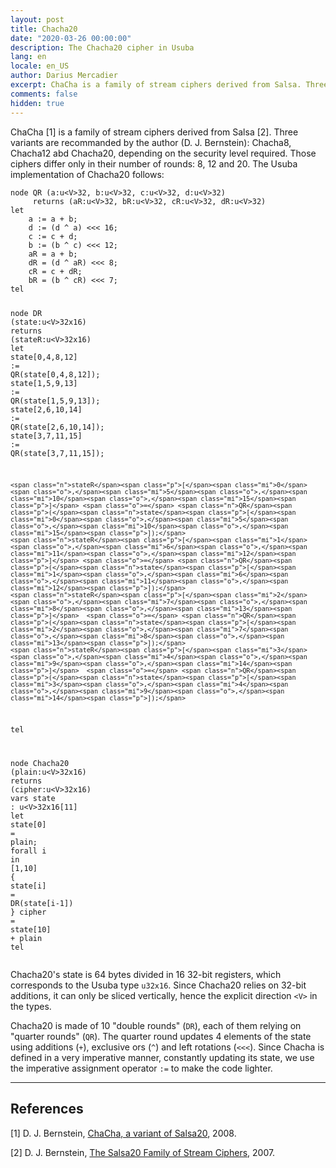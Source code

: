 ```yaml
---
layout: post
title: Chacha20
date: "2020-03-26 00:00:00"
description: The Chacha20 cipher in Usuba
lang: en
locale: en_US
author: Darius Mercadier
excerpt: ChaCha is a family of stream ciphers derived from Salsa. Three variants are recommanded by the author (D. J. Bernstein), Chacha8, Chacha12 abd Chacha20, depending on the security level required. Those ciphers differ only in their number of rounds (8, 12 and 20).
comments: false
hidden: true
---
```


ChaCha [1] is a family of stream ciphers derived from Salsa [2]. Three
variants are recommanded by the author (D. J. Bernstein): Chacha8,
Chacha12 abd Chacha20, depending on the security level required. Those
ciphers differ only in their number of rounds: 8, 12 and 20. The Usuba
implementation of Chacha20 follows:


<div class="language-lustre highlighter-rouge"><div class="highlight"><pre class="highlight"><code><span class="k">node</span> <span class="nf">QR</span> <span class="p">(</span><span class="n">a</span><span class="o">:</span><span class="n">u&lt;V&gt;32</span><span class="o">,</span> <span class="n">b</span><span class="o">:</span><span class="n">u&lt;V&gt;32</span><span class="o">,</span> <span class="n">c</span><span class="o">:</span><span class="n">u&lt;V&gt;32</span><span class="o">,</span> <span class="n">d</span><span class="o">:</span><span class="n">u&lt;V&gt;32</span><span class="p">)</span>
     <span class="k">returns</span> <span class="p">(</span><span class="n">aR</span><span class="o">:</span><span class="n">u&lt;V&gt;32</span><span class="o">,</span> <span class="n">bR</span><span class="o">:</span><span class="n">u&lt;V&gt;32</span><span class="o">,</span> <span class="n">cR</span><span class="o">:</span><span class="n">u&lt;V&gt;32</span><span class="o">,</span> <span class="n">dR</span><span class="o">:</span><span class="n">u&lt;V&gt;32</span><span class="p">)</span>
<span class="k">let</span>
    <span class="n">a</span> <span class="o">:=</span> <span class="n">a</span> <span class="o">+</span> <span class="n">b</span><span class="p">;</span>
    <span class="n">d</span> <span class="o">:=</span> <span class="p">(</span><span class="n">d</span> <span class="o">^</span> <span class="n">a</span><span class="p">)</span> <span class="o">&lt;&lt;&lt;</span> <span class="mi">16</span><span class="p">;</span>
    <span class="n">c</span> <span class="o">:=</span> <span class="n">c</span> <span class="o">+</span> <span class="n">d</span><span class="p">;</span>
    <span class="n">b</span> <span class="o">:=</span> <span class="p">(</span><span class="n">b</span> <span class="o">^</span> <span class="n">c</span><span class="p">)</span> <span class="o">&lt;&lt;&lt;</span> <span class="mi">12</span><span class="p">;</span>
    <span class="n">aR</span> <span class="o">=</span> <span class="n">a</span> <span class="o">+</span> <span class="n">b</span><span class="p">;</span>
    <span class="n">dR</span> <span class="o">=</span> <span class="p">(</span><span class="n">d</span> <span class="o">^</span> <span class="n">aR</span><span class="p">)</span> <span class="o">&lt;&lt;&lt;</span> <span class="mi">8</span><span class="p">;</span>
    <span class="n">cR</span> <span class="o">=</span> <span class="n">c</span> <span class="o">+</span> <span class="n">dR</span><span class="p">;</span>
    <span class="n">bR</span> <span class="o">=</span> <span class="p">(</span><span class="n">b</span> <span class="o">^</span> <span class="n">cR</span><span class="p">)</span> <span class="o">&lt;&lt;&lt;</span> <span class="mi">7</span><span class="p">;</span>
<span class="k">tel</span>

<span class="k">node</span> <span class="nf">DR</span> <span class="p">(</span><span class="n">state</span><span class="o">:</span><span class="n">u&lt;V&gt;32x16</span><span class="p">)</span> <span class="k">returns</span> <span class="p">(</span><span class="n">stateR</span><span class="o">:</span><span class="n">u&lt;V&gt;32x16</span><span class="p">)</span>
<span class="k">let</span>
    <span class="n">state</span><span class="p">[</span><span class="mi">0</span><span class="o">,</span><span class="mi">4</span><span class="o">,</span><span class="mi">8</span><span class="o">,</span><span class="mi">12</span><span class="p">]</span>  <span class="o">:=</span> <span class="n">QR</span><span class="p">(</span><span class="n">state</span><span class="p">[</span><span class="mi">0</span><span class="o">,</span><span class="mi">4</span><span class="o">,</span><span class="mi">8</span><span class="o">,</span><span class="mi">12</span><span class="p">]);</span>
    <span class="n">state</span><span class="p">[</span><span class="mi">1</span><span class="o">,</span><span class="mi">5</span><span class="o">,</span><span class="mi">9</span><span class="o">,</span><span class="mi">13</span><span class="p">]</span>  <span class="o">:=</span> <span class="n">QR</span><span class="p">(</span><span class="n">state</span><span class="p">[</span><span class="mi">1</span><span class="o">,</span><span class="mi">5</span><span class="o">,</span><span class="mi">9</span><span class="o">,</span><span class="mi">13</span><span class="p">]);</span>
    <span class="n">state</span><span class="p">[</span><span class="mi">2</span><span class="o">,</span><span class="mi">6</span><span class="o">,</span><span class="mi">10</span><span class="o">,</span><span class="mi">14</span><span class="p">]</span> <span class="o">:=</span> <span class="n">QR</span><span class="p">(</span><span class="n">state</span><span class="p">[</span><span class="mi">2</span><span class="o">,</span><span class="mi">6</span><span class="o">,</span><span class="mi">10</span><span class="o">,</span><span class="mi">14</span><span class="p">]);</span>
    <span class="n">state</span><span class="p">[</span><span class="mi">3</span><span class="o">,</span><span class="mi">7</span><span class="o">,</span><span class="mi">11</span><span class="o">,</span><span class="mi">15</span><span class="p">]</span> <span class="o">:=</span> <span class="n">QR</span><span class="p">(</span><span class="n">state</span><span class="p">[</span><span class="mi">3</span><span class="o">,</span><span class="mi">7</span><span class="o">,</span><span class="mi">11</span><span class="o">,</span><span class="mi">15</span><span class="p">]);</span>
    
    <span class="n">stateR</span><span class="p">[</span><span class="mi">0</span><span class="o">,</span><span class="mi">5</span><span class="o">,</span><span class="mi">10</span><span class="o">,</span><span class="mi">15</span><span class="p">]</span> <span class="o">=</span> <span class="n">QR</span><span class="p">(</span><span class="n">state</span><span class="p">[</span><span class="mi">0</span><span class="o">,</span><span class="mi">5</span><span class="o">,</span><span class="mi">10</span><span class="o">,</span><span class="mi">15</span><span class="p">]);</span>
    <span class="n">stateR</span><span class="p">[</span><span class="mi">1</span><span class="o">,</span><span class="mi">6</span><span class="o">,</span><span class="mi">11</span><span class="o">,</span><span class="mi">12</span><span class="p">]</span> <span class="o">=</span> <span class="n">QR</span><span class="p">(</span><span class="n">state</span><span class="p">[</span><span class="mi">1</span><span class="o">,</span><span class="mi">6</span><span class="o">,</span><span class="mi">11</span><span class="o">,</span><span class="mi">12</span><span class="p">]);</span>
    <span class="n">stateR</span><span class="p">[</span><span class="mi">2</span><span class="o">,</span><span class="mi">7</span><span class="o">,</span><span class="mi">8</span><span class="o">,</span><span class="mi">13</span><span class="p">]</span>  <span class="o">=</span> <span class="n">QR</span><span class="p">(</span><span class="n">state</span><span class="p">[</span><span class="mi">2</span><span class="o">,</span><span class="mi">7</span><span class="o">,</span><span class="mi">8</span><span class="o">,</span><span class="mi">13</span><span class="p">]);</span>
    <span class="n">stateR</span><span class="p">[</span><span class="mi">3</span><span class="o">,</span><span class="mi">4</span><span class="o">,</span><span class="mi">9</span><span class="o">,</span><span class="mi">14</span><span class="p">]</span>  <span class="o">=</span> <span class="n">QR</span><span class="p">(</span><span class="n">state</span><span class="p">[</span><span class="mi">3</span><span class="o">,</span><span class="mi">4</span><span class="o">,</span><span class="mi">9</span><span class="o">,</span><span class="mi">14</span><span class="p">]);</span>
<span class="k">tel</span>

<span class="k">node</span> <span class="nf">Chacha20</span> <span class="p">(</span><span class="n">plain</span><span class="o">:</span><span class="n">u&lt;V&gt;32x16</span><span class="p">)</span> <span class="k">returns</span> <span class="p">(</span><span class="n">cipher</span><span class="o">:</span><span class="n">u&lt;V&gt;32x16</span><span class="p">)</span>
<span class="k">vars</span> <span class="n">state</span> <span class="o">:</span> <span class="n">u&lt;V&gt;32x16[11]</span>
<span class="k">let</span>
    <span class="n">state</span><span class="p">[</span><span class="mi">0</span><span class="p">]</span> <span class="o">=</span> <span class="n">plain</span><span class="p">;</span>
    <span class="k">forall</span> <span class="n">i</span> <span class="k">in</span> <span class="p">[</span><span class="mi">1</span><span class="o">,</span><span class="mi">10</span><span class="p">]</span> <span class="p">{</span>
      <span class="n">state</span><span class="p">[</span><span class="n">i</span><span class="p">]</span> <span class="o">=</span> <span class="n">DR</span><span class="p">(</span><span class="n">state</span><span class="p">[</span><span class="n">i</span><span class="o">-</span><span class="mi">1</span><span class="p">])</span>
    <span class="p">}</span>
    <span class="n">cipher</span> <span class="o">=</span> <span class="n">state</span><span class="p">[</span><span class="mi">10</span><span class="p">]</span> <span class="o">+</span> <span class="n">plain</span>
<span class="k">tel</span>
</code></pre></div></div>


Chacha20's state is 64 bytes divided in 16 32-bit registers, which
corresponds to the Usuba type `u32x16`. Since Chacha20 relies on
32-bit additions, it can only be sliced vertically, hence the explicit
direction `<V>` in the types.

Chacha20 is made of 10 "double rounds" (`DR`), each of them relying on
"quarter rounds" (`QR`). The quarter round updates 4 elements of the
state using additions (`+`), exclusive ors (`^`) and left rotations
(`<<<`). Since Chacha is defined in a very imperative manner,
constantly updating its state, we use the imperative assignment
operator `:=` to make the code lighter.

---
## References

[1] D. J. Bernstein, [ChaCha, a variant of Salsa20](https://cr.yp.to/chacha/chacha-20080128.pdf), 2008.

[2] D. J. Bernstein, [The Salsa20 Family of Stream Ciphers](https://cr.yp.to/snuffle/salsafamily-20071225.pdf), 2007.
